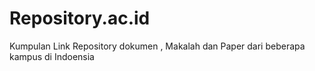 # Repository.ac.id
Kumpulan Link Repository dokumen , Makalah dan Paper dari beberapa kampus di Indoensia
